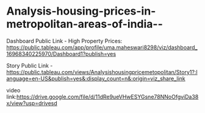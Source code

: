 # Analysis-housing-prices-in-metropolitan-areas-of-india--


Dashboard Public Link - High Property Prices: https://public.tableau.com/app/profile/uma.maheswari8298/viz/dashboard_16968340225970/Dashboard1?publish=yes

Story Public Link - https://public.tableau.com/views/Analysishousingpricemetopolitan/Story1?:language=en-US&publish=yes&:display_count=n&:origin=viz_share_link


video link:https://drive.google.com/file/d/11dRe9ueVHwESYGsne78NNoOfgviDa38x/view?usp=drivesd
